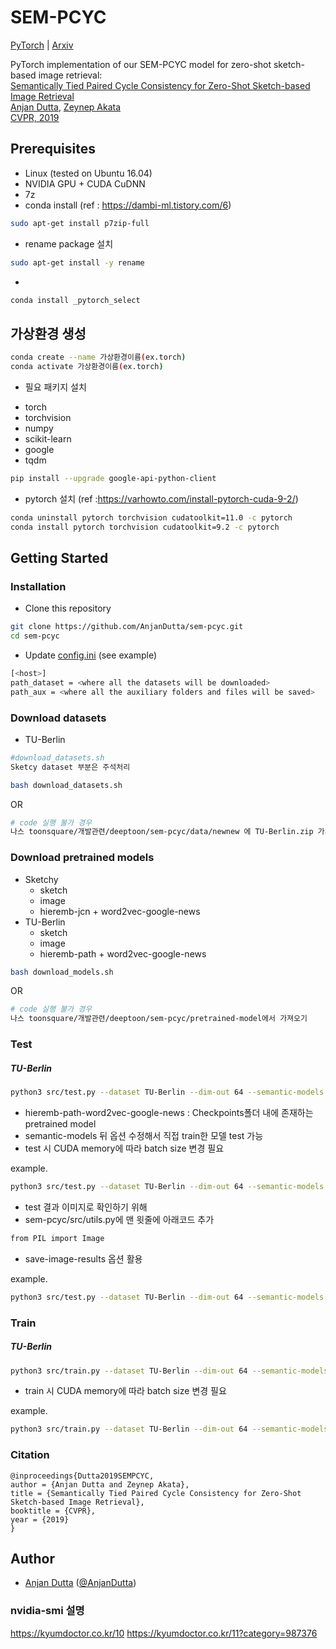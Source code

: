 # SEM-PCYC

[PyTorch](https://pytorch.org/) | [Arxiv](https://arxiv.org/abs/1903.03372)


PyTorch implementation of our SEM-PCYC model for zero-shot sketch-based image retrieval:  
[Semantically Tied Paired Cycle Consistency for Zero-Shot Sketch-based Image Retrieval](https://arxiv.org/abs/1903.03372)  
[Anjan Dutta](https://sites.google.com/site/2adutta/), [Zeynep Akata](https://ivi.fnwi.uva.nl/uvaboschdeltalab/people/zeynep-akata/)  
[CVPR, 2019](http://cvpr2019.thecvf.com/)


## Prerequisites

* Linux (tested on Ubuntu 16.04)
* NVIDIA GPU + CUDA CuDNN
* 7z 
* conda install (ref : https://dambi-ml.tistory.com/6)
```bash
sudo apt-get install p7zip-full
```
* rename package 설치
```bash
sudo apt-get install -y rename
```
* 
```bash
conda install _pytorch_select 
```

## 가상환경 생성
```bash
conda create --name 가상환경이름(ex.torch)
conda activate 가상환경이름(ex.torch)
```
* 필요 패키지 설치
- torch
- torchvision
- numpy
- scikit-learn
- google
- tqdm
```bash
pip install --upgrade google-api-python-client
```

- pytorch 설치 (ref :https://varhowto.com/install-pytorch-cuda-9-2/)
```bash 
conda uninstall pytorch torchvision cudatoolkit=11.0 -c pytorch
conda install pytorch torchvision cudatoolkit=9.2 -c pytorch
```


## Getting Started

### Installation
* Clone this repository
```bash
git clone https://github.com/AnjanDutta/sem-pcyc.git
cd sem-pcyc

```
* Update [config.ini](https://github.com/AnjanDutta/sem-pcyc/blob/master/config.ini) (see example)
```bash
[<host>]
path_dataset = <where all the datasets will be downloaded>
path_aux = <where all the auxiliary folders and files will be saved>
```
### Download datasets

* TU-Berlin
```bash
#download_datasets.sh
Sketcy dataset 부분은 주석처리
```

```bash
bash download_datasets.sh
```
OR
```bash
# code 실행 불가 경우
나스 toonsquare/개발관련/deeptoon/sem-pcyc/data/newnew 에 TU-Berlin.zip 가져오기 
```
### Download pretrained models
* Sketchy
    * sketch
    * image
    * hieremb-jcn + word2vec-google-news
* TU-Berlin
    * sketch
    * image
    * hieremb-path + word2vec-google-news
```bash
bash download_models.sh
```
OR
```bash
# code 실행 불가 경우
나스 toonsquare/개발관련/deeptoon/sem-pcyc/pretrained-model에서 가져오기 
```
### Test

##### TU-Berlin
```bash
python3 src/test.py --dataset TU-Berlin --dim-out 64 --semantic-models hieremb-path word2vec-google-news
```
- hieremb-path-word2vec-google-news : Checkpoints폴더 내에 존재하는 pretrained model
- semantic-models 뒤 옵션 수정해서 직접 train한 모델 test 가능
- test 시 CUDA memory에 따라 batch size 변경 필요 

example.
```bash
python3 src/test.py --dataset TU-Berlin --dim-out 64 --semantic-models hieremb-path word2vec-google-news --batch-size 64
```
- test 결과 이미지로 확인하기 위해
- sem-pcyc/src/utils.py에 맨 윗줄에 아래코드 추가
```bash
from PIL import Image
```
- save-image-results 옵션 활용

example.
```bash
python3 src/test.py --dataset TU-Berlin --dim-out 64 --semantic-models hieremb-path word2vec-google-news --batch-size 64 --save-image-results
```
### Train

##### TU-Berlin
```bash
python3 src/train.py --dataset TU-Berlin --dim-out 64 --semantic-models word2vec-google-news --epochs 1000 --early-stop 200 --lr 0.0001
```
- train 시 CUDA memory에 따라 batch size 변경 필요 

example.
```bash
python3 src/train.py --dataset TU-Berlin --dim-out 64 --semantic-models word2vec-google-news --epochs 1000 --early-stop 200 --lr 0.0001 --batch-size 64
```

### Citation
```
@inproceedings{Dutta2019SEMPCYC,
author = {Anjan Dutta and Zeynep Akata},
title = {Semantically Tied Paired Cycle Consistency for Zero-Shot Sketch-based Image Retrieval},
booktitle = {CVPR},
year = {2019}
}
```

## Author
* [Anjan Dutta](https://sites.google.com/site/2adutta/) ([@AnjanDutta](https://github.com/AnjanDutta))


### nvidia-smi 설명
https://kyumdoctor.co.kr/10
https://kyumdoctor.co.kr/11?category=987376